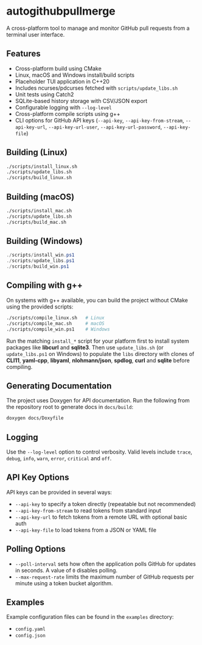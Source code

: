 # autogithubpullmerge

A cross-platform tool to manage and monitor GitHub pull requests from a terminal user interface.

## Features
- Cross-platform build using CMake
- Linux, macOS and Windows install/build scripts
- Placeholder TUI application in C++20
- Includes ncurses/pdcurses fetched with `scripts/update_libs.sh`
- Unit tests using Catch2
- SQLite-based history storage with CSV/JSON export
- Configurable logging with `--log-level`
- Cross-platform compile scripts using g++
- CLI options for GitHub API keys (`--api-key`, `--api-key-from-stream`,
  `--api-key-url`, `--api-key-url-user`, `--api-key-url-password`,
  `--api-key-file`)

## Building (Linux)
```bash
./scripts/install_linux.sh
./scripts/update_libs.sh
./scripts/build_linux.sh
```

## Building (macOS)
```bash
./scripts/install_mac.sh
./scripts/update_libs.sh
./scripts/build_mac.sh
```

## Building (Windows)
```powershell
./scripts/install_win.ps1
./scripts/update_libs.ps1
./scripts/build_win.ps1
```

## Compiling with g++

On systems with g++ available, you can build the project without CMake using the
provided scripts:

```bash
./scripts/compile_linux.sh   # Linux
./scripts/compile_mac.sh     # macOS
./scripts/compile_win.ps1    # Windows
```
Run the matching `install_*` script for your platform first to install system
packages like **libcurl** and **sqlite3**. Then use `update_libs.sh` (or
`update_libs.ps1` on Windows) to populate the `libs` directory with clones of
**CLI11**, **yaml-cpp**, **libyaml**, **nlohmann/json**, **spdlog**, **curl** and
**sqlite** before compiling.

## Generating Documentation

The project uses Doxygen for API documentation. Run the following from the
repository root to generate docs in `docs/build`:

```bash
doxygen docs/Doxyfile
```

## Logging

Use the `--log-level` option to control verbosity. Valid levels include
`trace`, `debug`, `info`, `warn`, `error`, `critical` and `off`.

## API Key Options

API keys can be provided in several ways:

- `--api-key` to specify a token directly (repeatable but not recommended)
- `--api-key-from-stream` to read tokens from standard input
- `--api-key-url` to fetch tokens from a remote URL with optional basic auth
- `--api-key-file` to load tokens from a JSON or YAML file

## Polling Options

- `--poll-interval` sets how often the application polls GitHub for updates in
  seconds. A value of `0` disables polling.
- `--max-request-rate` limits the maximum number of GitHub requests per minute
  using a token bucket algorithm.

## Examples

Example configuration files can be found in the `examples` directory:

- `config.yaml`
- `config.json`
